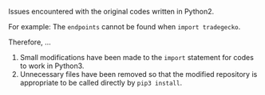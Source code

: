 Issues encountered with the original codes written in Python2.

For example:
The `endpoints` cannot be found when `import tradegecko`.

Therefore, ...
1. Small modifications have been made to the `import` statement for codes to work in Python3.
2. Unnecessary files have been removed so that the modified repository is appropriate to be called directly by `pip3 install`.

